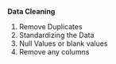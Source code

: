 **Data Cleaning**

1) Remove Duplicates
2) Standardizing the Data
3) Null Values or blank values
4) Remove any columns
